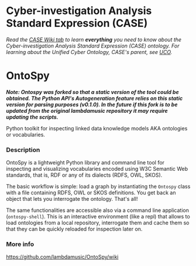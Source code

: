 # Cyber-investigation Analysis Standard Expression (CASE)

_Read the [CASE Wiki tab](https://github.com/ucoProject/CASE/wiki) to learn **everything** you need to know about the Cyber-investigation Analysis Standard Expression (CASE) ontology._
_For learning about the Unified Cyber Ontology, CASE's parent, see [UCO](https://github.com/ucoProject/UCO)._

# OntoSpy

**_Note: Ontospy was forked so that a static version of the tool could be obtained. The Python API's Autogeneration feature relies on this static version for parsing purposes (v0.1.0). In the future if this fork is to be updated from the original lambdamusic repository it may require updating the scripts._**

Python toolkit for inspecting linked data knowledge models AKA ontologies or vocabularies.


### Description

OntoSpy is a lightweight Python library and command line tool for inspecting and visualizing vocabularies encoded using W3C Semantic Web standards, that is, RDF or any of its dialects (RDFS, OWL, SKOS).

The basic workflow is simple: load a graph by instantiating the ``Ontospy`` class with a file containing RDFS, OWL or SKOS definitions. You get back an object that lets you interrogate the ontology. That's all!

The same functionalities are accessible also via a command line application (`ontospy-shell`). This is an interactive environment (like a repl) that allows to load ontologies from a local repository, interrogate them and cache them so that they can be quickly reloaded for inspection later on.


### More info
https://github.com/lambdamusic/OntoSpy/wiki
